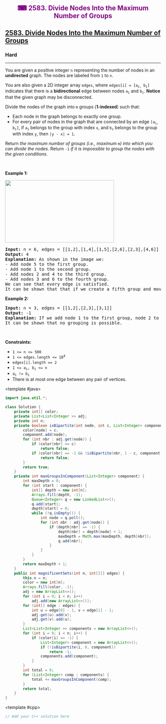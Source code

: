 <div align = "center">
<h style = "margin-bottom: 0px; margin-top: 0px; color : purple;" align = "center" class = "header">

## ⌨ 2583. Divide Nodes Into the Maximum Number of Groups

</h>
</div>

<h2><a href="https://leetcode.com/problems/divide-nodes-into-the-maximum-number-of-groups" target = "_blank">2583. Divide Nodes Into the Maximum Number of Groups</a></h2><h3>Hard</h3><hr><p>You are given a positive integer <code>n</code> representing the number of nodes in an <strong>undirected</strong> graph. The nodes are labeled from <code>1</code> to <code>n</code>.</p>

<p>You are also given a 2D integer array <code>edges</code>, where <code>edges[i] = [a<sub>i, </sub>b<sub>i</sub>]</code> indicates that there is a <strong>bidirectional</strong> edge between nodes <code>a<sub>i</sub></code> and <code>b<sub>i</sub></code>. <strong>Notice</strong> that the given graph may be disconnected.</p>

<p>Divide the nodes of the graph into <code>m</code> groups (<strong>1-indexed</strong>) such that:</p>

<ul>
	<li>Each node in the graph belongs to exactly one group.</li>
	<li>For every pair of nodes in the graph that are connected by an edge <code>[a<sub>i, </sub>b<sub>i</sub>]</code>, if <code>a<sub>i</sub></code> belongs to the group with index <code>x</code>, and <code>b<sub>i</sub></code> belongs to the group with index <code>y</code>, then <code>|y - x| = 1</code>.</li>
</ul>

<p>Return <em>the maximum number of groups (i.e., maximum </em><code>m</code><em>) into which you can divide the nodes</em>. Return <code>-1</code> <em>if it is impossible to group the nodes with the given conditions</em>.</p>

<p>&nbsp;</p>
<p><strong class="example">Example 1:</strong></p>
<img alt="" src="https://assets.leetcode.com/uploads/2022/10/13/example1.png" style="width: 352px; height: 201px;" />
<pre>
<strong>Input:</strong> n = 6, edges = [[1,2],[1,4],[1,5],[2,6],[2,3],[4,6]]
<strong>Output:</strong> 4
<strong>Explanation:</strong> As shown in the image we:
- Add node 5 to the first group.
- Add node 1 to the second group.
- Add nodes 2 and 4 to the third group.
- Add nodes 3 and 6 to the fourth group.
We can see that every edge is satisfied.
It can be shown that that if we create a fifth group and move any node from the third or fourth group to it, at least on of the edges will not be satisfied.
</pre>

<p><strong class="example">Example 2:</strong></p>

<pre>
<strong>Input:</strong> n = 3, edges = [[1,2],[2,3],[3,1]]
<strong>Output:</strong> -1
<strong>Explanation:</strong> If we add node 1 to the first group, node 2 to the second group, and node 3 to the third group to satisfy the first two edges, we can see that the third edge will not be satisfied.
It can be shown that no grouping is possible.
</pre>

<p>&nbsp;</p>
<p><strong>Constraints:</strong></p>

<ul>
	<li><code>1 &lt;= n &lt;= 500</code></li>
	<li><code>1 &lt;= edges.length &lt;= 10<sup>4</sup></code></li>
	<li><code>edges[i].length == 2</code></li>
	<li><code>1 &lt;= a<sub>i</sub>, b<sub>i</sub> &lt;= n</code></li>
	<li><code>a<sub>i</sub> != b<sub>i</sub></code></li>
	<li>There is at most one edge between any pair of vertices.</li>
</ul>

<CodeTabs :languages="[ { name: 'C++', slot: 'cpp' }, { name: 'Java', slot: 'java' } ]">

<template #java>

```java
import java.util.*;

class Solution {
    private int[] color;
    private List<List<Integer >> adj;
    private int n;
    private boolean isBipartite(int node, int c, List<Integer> component) {
        color[node] = c;
        component.add(node);
        for (int nbr : adj.get(node)) {
            if (color[nbr] == c)
                return false;
            if (color[nbr] == -1 && !isBipartite(nbr, 1 - c, component))
                return false;
        }
        return true;
    }
    private int maxGroupsInComponent(List<Integer> component) {
        int maxDepth = 0;
        for (int start : component) {
            int[] depth = new int[n];
            Arrays.fill(depth, -1);
            Queue<Integer> q = new LinkedList<>();
            q.add(start);
            depth[start] = 0;
            while (!q.isEmpty()) {
                int node = q.poll();
                for (int nbr : adj.get(node)) {
                    if (depth[nbr] == -1) {
                        depth[nbr] = depth[node] + 1;
                        maxDepth = Math.max(maxDepth, depth[nbr]);
                        q.add(nbr);
                    }
                }
            }
        }
        return maxDepth + 1;
    }
    public int magnificentSets(int n, int[][] edges) {
        this.n = n;
        color = new int[n];
        Arrays.fill(color, -1);
        adj = new ArrayList<>();
        for (int i = 0; i < n; i++)
            adj.add(new ArrayList<>());
        for (int[] edge : edges) {
            int u = edge[0] - 1, v = edge[1] - 1;
            adj.get(u).add(v);
            adj.get(v).add(u);
        }
        List<List<Integer >> components = new ArrayList<>();
        for (int i = 0; i < n; i++) {
            if (color[i] == -1) {
                List<Integer> component = new ArrayList<>();
                if (!isBipartite(i, 0, component))
                    return -1;
                components.add(component);
            }
        }
        int total = 0;
        for (List<Integer> comp : components) {
            total += maxGroupsInComponent(comp);
        }
        return total;
    }
}
```

</template>

<template #cpp>

```cpp
// Add your C++ solution here
```

</template>

</CodeTabs>

